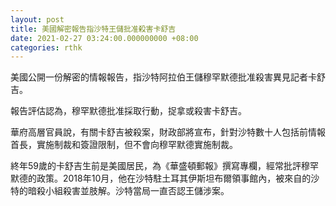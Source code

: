 ```yaml
---
layout: post
title: 美國解密報告指沙特王儲批准殺害卡舒吉
date: 2021-02-27 03:24:00.000000000 +08:00
categories: rthk
---
```


美國公開一份解密的情報報告，指沙特阿拉伯王儲穆罕默德批准殺害異見記者卡舒吉。

報告評估認為，穆罕默德批准採取行動，捉拿或殺害卡舒吉。

華府高層官員說，有關卡舒吉被殺案，財政部將宣布，針對沙特數十人包括前情報首長，實施制裁和簽證限制，但不會向穆罕默德實施制裁。

終年59歲的卡舒吉生前是美國居民，為《華盛頓郵報》撰寫專欄，經常批評穆罕默德的政策。2018年10月，他在沙特駐土耳其伊斯坦布爾領事館內，被來自的沙特的暗殺小組殺害並肢解。沙特當局一直否認王儲涉案。
